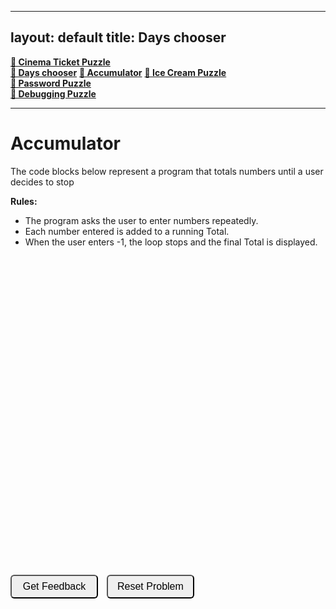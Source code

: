 
---
layout: default
title: Days chooser
---

**[🍿 Cinema Ticket Puzzle](./index.html)**  
**[📅 Days chooser](./CASEdays.html)**
**[📲 Accumulator](./accumulator.html)** 
**[🍦 Ice Cream Puzzle](./icecream.html)**  
**[🔐 Password Puzzle](./password.html)**  
**[🐞 Debugging Puzzle](./debug.html)**  

---

# Accumulator

The code blocks below represent a program that totals numbers until a user decides to stop

**Rules:**
- The program asks the user to enter numbers repeatedly.
- Each number entered is added to a running Total.
- When the user enters -1, the loop stops and the final Total is displayed.

<style>
  /* Make code blocks full-width */
  .sortable-code {
    display: block !important;     /* Force block layout */
    width: 95% !important;         /* Nearly full page width */
    max-width: none !important;    /* Remove any internal max-width */
    min-height: 240px;
    font-family: monospace;
    font-size: 0.95rem;
    line-height: 1.3;
    white-space: pre-wrap;
    overflow-x: auto;
    margin: 0.6em auto 1em auto;
    text-align: left;
  }

  /* Fix the internal parsons container */
  .sortable {
    display: block !important;
    width: 100% !important;
    max-width: none !important;
    text-align: left !important;
  }

  /* Make buttons look consistent */
  input[type="button"] {
    min-width: 140px;
    padding: 8px 12px;
    font-size: 1rem;
    margin-right: 10px;
    border-radius: 6px;
    cursor: pointer;
  }
</style>

<div id="sortableTrash" class="sortable-code"></div> 
<div id="sortable" class="sortable-code"></div> 
<div style="clear:both;"></div> 
<p> 
    <input id="feedbackLink" value="Get Feedback" type="button" /> 
    <input id="newInstanceLink" value="Reset Problem" type="button" /> 
</p> 
<script type="text/javascript"> 
(function(){
  var initial = "Total ← 0\n" +
    "Number ← 0\n" +
    "OUTPUT &quot;Enter numbers to add together.&quot;\n" +
    "OUTPUT &quot;Enter -1 to stop and see the total.&quot;\n" +
    "OUTPUT &quot;Please enter a number: &quot;\n" +
    "Number ← INPUT\n" +
    "// loops until a user enters -1\n" +
    "WHILE Number != -1 DO\n" +
    "    // This line accumulates a total\n" +
    "    Total ← Total + Number\n" +
    "    \n" +
    "    OUTPUT &quot;Enter another number (or -1 to stop): &quot;\n" +
    "    Number ← INPUT\n" +
    "ENDWHILE\n" +
    "OUTPUT &quot;The final total is: &quot;, Total";
  var parsonsPuzzle = new ParsonsWidget({
    "sortableId": "sortable",
    "max_wrong_lines": 10,
    "grader": ParsonsWidget._graders.LineBasedGrader,
    "exec_limit": 2500,
    "can_indent": true,
    "x_indent": 50,
    "lang": "en",
    "show_feedback": true
  });
  parsonsPuzzle.init(initial);
  parsonsPuzzle.shuffleLines();
  $("#newInstanceLink").click(function(event){ 
      event.preventDefault(); 
      parsonsPuzzle.shuffleLines(); 
  }); 
  $("#feedbackLink").click(function(event){ 
      event.preventDefault(); 
      parsonsPuzzle.getFeedback(); 
  }); 
})(); 
</script>

